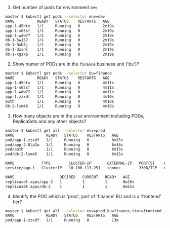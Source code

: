 1. Get number of pods for environment `dev`
```bash
master $ kubectl get pods --selector env=dev
NAME          READY   STATUS    RESTARTS   AGE
app-1-45ntx   1/1     Running   0          2m19s
app-1-s65sf   1/1     Running   0          2m19s
app-1-wdw7f   1/1     Running   0          2m19s
db-1-5wj57    1/1     Running   0          2m19s
db-1-9xb8j    1/1     Running   0          2m19s
db-1-dxsnl    1/1     Running   0          2m19s
db-1-xgskp    1/1     Running   0          2m19s
```
2. Show numer of PODs are in the `finance` business unit ('bu')?
```bash
master $ kubectl get pods --selector bu=finance
NAME          READY   STATUS    RESTARTS   AGE
app-1-45ntx   1/1     Running   0          4m11s
app-1-s65sf   1/1     Running   0          4m11s
app-1-wdw7f   1/1     Running   0          4m11s
app-1-zzxdf   1/1     Running   0          4m10s
auth          1/1     Running   0          4m10s
db-2-lsm46    1/1     Running   0          4m10s
```
3. How many objects are in the `prod` environment including PODs, ReplicaSets and any other objects?
```bash
master $ kubectl get all --selector env=prod
NAME              READY   STATUS    RESTARTS   AGE
pod/app-1-zzxdf   1/1     Running   0          6m15s
pod/app-2-8lp2w   1/1     Running   0          6m16s
pod/auth          1/1     Running   0          6m15s
pod/db-2-lsm46    1/1     Running   0          6m15s

NAME            TYPE        CLUSTER-IP       EXTERNAL-IP   PORT(S)    AGE
service/app-1   ClusterIP   10.106.113.251   <none>        3306/TCP   6m15s

NAME                    DESIRED   CURRENT   READY   AGE
replicaset.apps/app-2   1         1         1       6m16s
replicaset.apps/db-2    1         1         1       6m15s
```
4. Identify the POD which is 'prod', part of 'finance' BU and is a 'frontend' tier?
```bash
master $ kubectl get all --selector env=prod,bu=finance,tier=frontend
NAME              READY   STATUS    RESTARTS   AGE
pod/app-1-zzxdf   1/1     Running   0          13m
```
